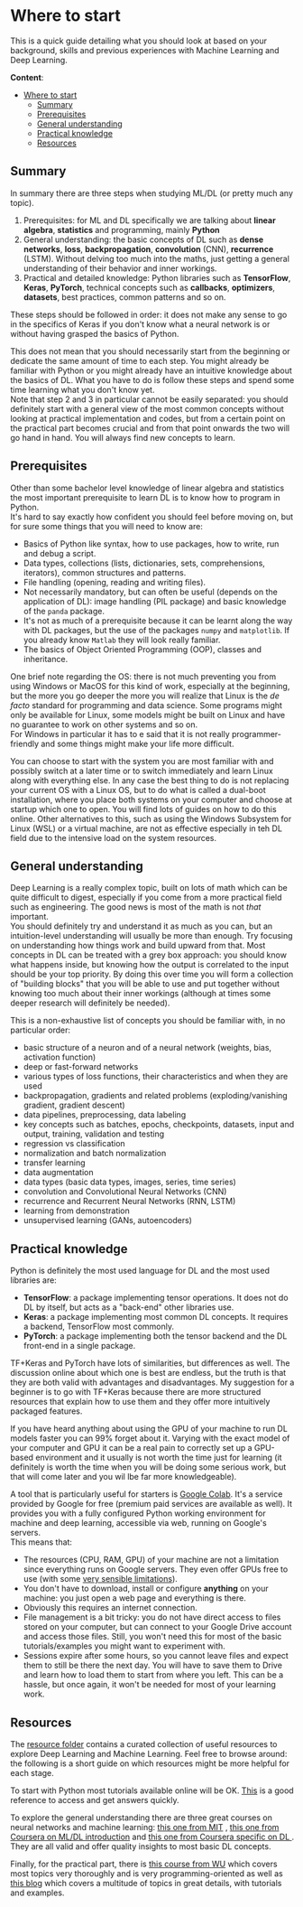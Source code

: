 # Where to start

This is a quick guide detailing what you should look at based on your background, skills and previous experiences with Machine Learning and Deep Learning.

**Content**:

- [Where to start](#where-to-start)
  - [Summary](#summary)
  - [Prerequisites](#prerequisites)
  - [General understanding](#general-understanding)
  - [Practical knowledge](#practical-knowledge)
  - [Resources](#resources)

## Summary

In summary there are three steps when studying ML/DL (or pretty much any topic).

1. Prerequisites: for ML and DL specifically we are talking about **linear algebra**, **statistics** and programming, mainly **Python**
2. General understanding: the basic concepts of DL such as **dense networks**, **loss**, **backpropagation**, **convolution** (CNN), **recurrence** (LSTM). Without delving too much into the maths, just getting a general understanding of their behavior and inner workings.
3. Practical and detailed knowledge: Python libraries such as **TensorFlow**, **Keras**, **PyTorch**, technical concepts such as **callbacks**, **optimizers**, **datasets**, best practices, common patterns and so on.

These steps should be followed in order: it does not make any sense to go in the specifics of Keras if you don't know what a neural network is or without having grasped the basics of Python.

This does not mean that you should necessarily start from the beginning or dedicate the same amount of time to each step. You might already be familiar with Python or you might already have an intuitive knowledge about the basics of DL. What you have to do is follow these steps and spend some time learning what you don't know yet.  
Note that step 2 and 3 in particular cannot be easily separated: you should definitely start with a general view of the most common concepts without looking at practical implementation and codes, but from a  certain point on the practical part becomes crucial and from that point onwards the two will go hand in hand. You will always find new concepts to learn.

## Prerequisites

Other than some bachelor level knowledge of linear algebra and statistics the most important prerequisite to learn DL is to know how to program in Python.  
It's hard to say exactly how confident you should feel before moving on, but for sure some things that you will need to know are:

- Basics of Python like syntax, how to use packages, how to write, run and debug a script.
- Data types, collections (lists, dictionaries, sets, comprehensions, iterators), common structures and patterns.
- File handling (opening, reading and writing files).
- Not necessarily mandatory, but can often be useful (depends on the application of DL): image handling (PIL package) and basic knowledge of the `panda` package.
- It's not as much of a prerequisite because it can be learnt along the way with DL packages, but the use of the packages `numpy` and `matplotlib`. If you already know `Matlab` they will look really familiar.
- The basics of Object Oriented Programming (OOP), classes and inheritance.

One brief note regarding the OS: there is not much preventing you from using Windows or MacOS for this kind of work, especially at the beginning, but the more you go deeper the more you will realize that Linux is the _de facto_ standard for programming and data science. Some programs might only be available for Linux, some models might be built on Linux and have no guarantee to work on other systems and so on.  
For Windows in particular it has to e said that it is not really programmer-friendly and some things might make your life more difficult.

You can choose to start with the system you are most familiar with and possibly switch at a later time or to switch immediately and learn Linux along with everything else. In any case the best thing to do is not replacing your current OS with a Linux OS, but to do what is called a dual-boot installation, where you place both systems on your computer and choose at startup which one to open. You will find lots of guides on how to do this online. Other alternatives to this, such as using the Windows Subsystem for Linux (WSL) or a virtual machine, are not as effective especially in teh DL field due to the intensive load on the system resources.

## General understanding

Deep Learning is a really complex topic, built on lots of math which can be quite difficult to digest, especially if you come from a more practical field such as engineering. The good news is most of the math is not *that* important.  
You should definitely try and understand it as much as you can, but an intuition-level understanding will usually be more than enough. Try focusing on understanding how things work and build upward from that. Most concepts in DL can be treated with a grey box approach: you should know what happens inside, but knowing how the output is correlated to the input should be your top priority. By doing this over time you will form a collection of "building blocks" that you will be able to use and put together without knowing too much about their inner workings (although at times some deeper research will definitely be needed).

This is a non-exhaustive list of concepts you should be familiar with, in no particular order:

- basic structure of a neuron and of a neural network (weights, bias, activation function)
- deep or fast-forward networks
- various types of loss functions, their characteristics and when they are used
- backpropagation, gradients and related problems (exploding/vanishing gradient, gradient descent)
- data pipelines, preprocessing, data labeling
- key concepts such as batches, epochs, checkpoints, datasets, input and output, training, validation and testing
- regression vs classification
- normalization and batch normalization
- transfer learning
- data augmentation
- data types (basic data types, images, series, time series)
- convolution and Convolutional Neural Networks (CNN)
- recurrence and Recurrent Neural Networks (RNN, LSTM)
- learning from demonstration
- unsupervised learning (GANs, autoencoders)

## Practical knowledge

Python is definitely the most used language for DL and the most used libraries are:

- **TensorFlow**: a package implementing tensor operations. It does not do DL by itself, but acts as a "back-end" other libraries use.
- **Keras**: a package implementing most common DL concepts. It requires a backend, TensorFlow most commonly.
- **PyTorch**: a package implementing both the tensor backend and the DL front-end in a single package.

TF+Keras and PyTorch have lots of similarities, but differences as well. The discussion online about which one is best are endless, but the truth is that they are both valid with advantages and disadvantages. My suggestion for a beginner is to go with TF+Keras because there are more structured resources that explain how to use them and they offer more intuitively packaged features.

If you have heard anything about using the GPU of your machine to run DL models faster you can 99% forget about it. Varying with the exact model of your computer and GPU it can be a real pain to correctly set up a GPU-based environment and it usually is not worth the time just for learning (it definitely is worth the time when you will be doing some serious work, but that will come later and you wil lbe far more knowledgeable).

A tool that is particularly useful for starters is [Google Colab](https://colab.research.google.com). It's a service provided by Google for free (premium paid services are available as well). It provides you with a fully configured Python working environment for machine and deep learning, accessible via web, running on Google's servers.  
This means that:

- The resources (CPU, RAM, GPU) of your machine are not a limitation since everything runs on Google servers. They even offer GPUs free to use (with some [very sensible limitations](https://research.google.com/colaboratory/faq.html#resource-limits)).
- You don't have to download, install or configure **anything** on your machine: you just open a web page and everything is there.
- Obviously this requires an internet connection.
- File management is a bit tricky: you do not have direct access to files stored on your computer, but can connect to your Google Drive account and access those files. Still, you won't need this for most of the basic tutorials/examples you might want to experiment with.
- Sessions expire after some hours, so you cannot leave files and expect them to still be there the next day. You will have to save them to Drive and learn how to load them to start from where you left. This can be a hassle, but once again, it won't be needed for most of your learning work.

## Resources

The [resource folder](learning-resources) contains a curated collection of useful resources to explore Deep Learning and Machine Learning. Feel free to browse around: the following is a short guide on which resources might be more helpful for each stage.

To start with Python most tutorials available online will be OK. [This](learning-resources/W3Schools%20Python%20reference.md) is a good reference to access and get answers quickly.

To explore the general understanding there are three great courses on neural networks and machine learning: [this one from MIT](learning-resources/MIT%206.S191%20-%20Intro%20to%20deep%20learning.md) , [this one from Coursera on ML/DL introduction](learning-resources/Coursera%20Machine%20learning.md) and [this one from Coursera specific on DL ](learning-resources/Coursera%20Deep%20Learning%20Specializationg.md) .  
They are all valid and offer quality insights to most basic DL concepts.

Finally, for the practical part, there is [this course from WU](learning-resources/WU%20T81%20558%20-%20Applications%20of%20Deep%20Neural%20Networks.md) which covers most topics very thoroughly and is very programming-oriented as well as [this blog](learning-resources/Machine%20learning%20mastery.md) which covers a multitude of topics in great details, with tutorials and examples.
